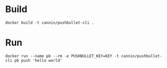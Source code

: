 # Build
```
docker build -t cannin/pushbullet-cli .
```

# Run
```
docker run --name pb --rm -e PUSHBULLET_KEY=KEY -t cannin/pushbullet-cli pb push 'hello world'
```
